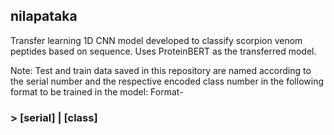## nilapataka
Transfer learning 1D CNN model developed to classify scorpion venom peptides based on sequence. Uses ProteinBERT as the transferred model.

Note: Test and train data saved in this repository are named according to the serial number and the respective encoded class number in the following format to be trained in the model:
Format-
### > [serial] | [class]
